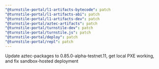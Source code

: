 ```yaml
---
"@turnstile-portal/l1-artifacts-bytecode": patch
"@turnstile-portal/l1-artifacts-abi": patch
"@turnstile-portal/l1-artifacts-dev": patch
"@turnstile-portal/aztec-artifacts": patch
"@turnstile-portal/turnstile-dev": patch
"@turnstile-portal/turnstile.js": patch
"@turnstile-portal/deploy": patch
"@turnstile-portal/repl": patch
---
```


Update aztec-packages to 0.85.0-alpha-testnet.11, get local PXE working, and fix sandbox-hosted deployment
